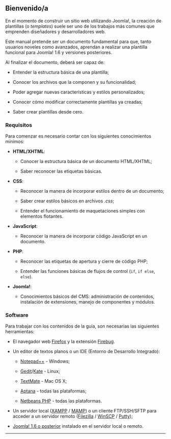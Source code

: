 ﻿

Bienvenido/a
------------

En el momento de construir un sitio web utilizando Joomla!, la creación de plantillas (o *templates*) suele ser uno de los trabajos más comunes que emprenden diseñadores y desarrolladores web.

Este manual pretende ser un documento fundamental para que, tanto usuarios noveles como avanzados, aprendan a realizar una plantilla funcional para Joomla! 1.6 y versiones posteriores.

Al finalizar el documento, deberá ser capaz de:


* Entender la estructura básica de una plantilla;

* Conocer los archivos que la componen y su funcionalidad;

* Poder agregar nuevas características y estilos personalizados;

* Conocer cómo modificar correctamente plantillas ya creadas;

* Saber crear plantillas desde cero.



### Requisitos

Para comenzar es necesario contar con los siguientes conocimientos mínimos:


* __HTML/XHTML__:

	* Conocer la estructura básica de un documento HTML/XHTML;
	
	* Saber reconocer las etiquetas básicas.
	
* __CSS__:

	* Reconocer la manera de incorporar estilos dentro de un documento;
	
	* Saber crear estilos básicos en archivos *.css*;
	
	* Entender el funcionamiento de maquetaciones simples con elementos flotantes.
	
	
* __JavaScript__:

	* Reconocer la manera de incorporar código JavaScript en un documento.
	
* __PHP__:

	* Reconocer las etiquetas de apertura y cierre de código PHP;
	
	* Entender las funciones básicas de flujos de control (`if`, `if else`, `else`).
	
* __Joomla!__:

	* Conocimientos básicos del CMS: administración de contenidos, instalación de extensiones, manejo de componentes y módulos.



### Software

Para trabajar con los contenidos de la guía, son necesarias las siguientes herramientas:

* El navegador web [Firefox](http://www.mozilla-europe.org/es/) y la extensión [Firebug](https://addons.mozilla.org/es-es/firefox/addon/firebug/).

* Un editor de textos planos o un IDE (Entorno de Desarrollo Integrado):

	* [Notepad++](http://notepad-plus-plus.org/) - Windows;
	
	* [Gedit](http://projects.gnome.org/gedit/)/[Kate](http://kate-editor.org/) - Linux;
	
	* [TextMate](http://macromates.com/) - Mac OS X;
	
	* [Aptana](http://www.aptana.com/) - todas las plataformas;
	
	* [Netbeans PHP](http://netbeans.org/projects/php/) - todas las plataformas.
	
* Un servidor local ([XAMPP](http://www.apachefriends.org/es/xampp.html) / [MAMP](http://www.mamp.info/en/index.html)) o un cliente FTP/SSH/SFTP para acceder a un servidor remoto ([Filezilla](http://filezilla-project.org/) / [WinSCP](http://winscp.net/) / [Putty](http://www.chiark.greenend.org.uk/~sgtatham/putty/download.html));

* [Joomla! 1.6 o posterior](http://www.joomla.org/) instalado en el servidor local o remoto.



********************************
